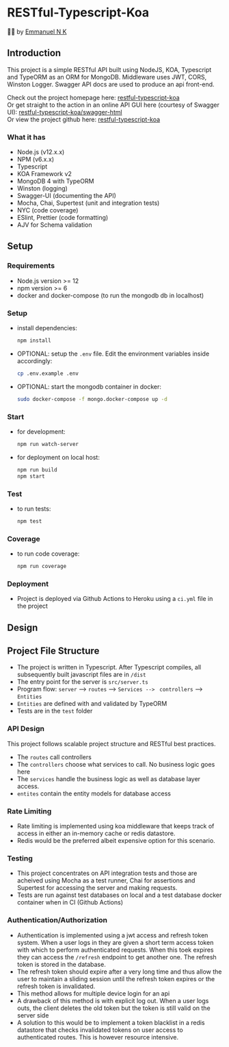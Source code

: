 # RESTful-Typescript-Koa

👷🏿 by [Emmanuel N K](https://www.github.com/emmanuelnk) 

## Introduction

This project is a simple RESTful API built using NodeJS, KOA, Typescript and TypeORM as an ORM for MongoDB. Middleware uses JWT, CORS, Winston Logger. Swagger API docs are used to produce an api front-end.  

Check out the project homepage here: [restful-typescript-koa](https://restful-typescript-koa.herokuapp.com)   
Or get straight to the action in an online API GUI here (courtesy of Swagger UI): [restful-typescript-koa/swagger-html](https://restful-typescript-koa.herokuapp.com/swagger-html)    
Or view the project github here: [restful-typescript-koa](https://github.com/emmanuelnk/restful-typescript-koa)   

### What it has
- Node.js (v12.x.x)
- NPM (v6.x.x) 
- Typescript
- KOA Framework v2
- MongoDB 4 with TypeORM
- Winston (logging)
- Swagger-UI (documenting the API)
- Mocha, Chai, Supertest (unit and integration tests)
- NYC (code coverage)
- ESlint, Prettier (code formatting)
- AJV for Schema validation

## Setup

### Requirements
- Node.js version >= 12
- npm version >= 6
- docker and docker-compose (to run the mongodb db in localhost)

### Setup
- install dependencies:
  ```bash
  npm install
  ```
- OPTIONAL: setup the `.env` file. Edit the environment variables inside accordingly:
  ```bash
  cp .env.example .env
  ```
- OPTIONAL: start the mongodb container in docker:
  ```bash
  sudo docker-compose -f mongo.docker-compose up -d
  ```
### Start

- for development:
  ```bash
  npm run watch-server
  ```
- for deployment on local host:
  ```bash
  npm run build
  npm start
  ```
### Test
- to run tests:
  ```bash
  npm test
  ```
### Coverage
- to run code coverage:
  ```bash
  npm run coverage
  ```

### Deployment
- Project is deployed via Github Actions to Heroku using a `ci.yml` file in the project

## Design

## Project File Structure
- The project is written in Typescript. After Typescript compiles, all subsequently built javascript files are in `/dist`
- The entry point for the server is `src/server.ts`
- Program flow: `server` --> `routes` --> `Services --> ` `controllers` --> `Entities`
- `Entities` are defined with and validated by TypeORM
- Tests are in the `test` folder

### API Design
This project follows scalable project structure and RESTful best practices.

- The `routes` call controllers
- The `controllers` choose what services to call. No business logic goes here
- The `services` handle the business logic as well as database layer access.
- `entites` contain the entity models for database access
  
### Rate Limiting
- Rate limiting is implemented using koa middleware that keeps track of access in either an in-memory cache or redis datastore. 
- Redis would be the preferred albeit expensive option for this scenario.

### Testing
- This project concentrates on API integration tests and those are acheived using Mocha as a test runner, Chai for assertions and Supertest for accessing the server and making requests.
- Tests are run against test databases on local and a test database docker container when in CI (Github Actions)

### Authentication/Authorization
- Authentication is implemented using a jwt access and refresh token system. When a user logs in they are given a short term access token with which to perform authenticated requests. When this toek expires they can access the `/refresh` endpoint to get another one. The refresh token is stored in the database. 
- The refresh token should expire after a very long time and thus allow the user to maintain a sliding session until the refresh token expires or the refresh token is invalidated.
- This method allows for multiple device login for an api
- A drawback of this method is with explicit log out. When a user logs outs, the client deletes the old token but the token is still valid on the server side
- A solution to this would be to implement a token blacklist in a redis datastore that checks invalidated tokens on user access to authenticated routes. This is however resource intensive.


  



